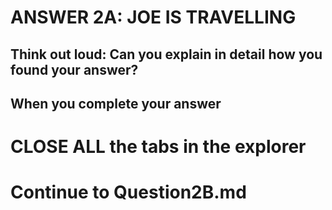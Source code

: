ANSWER 2A: JOE IS TRAVELLING 
=============================


Think out loud: Can you explain in detail how you found your answer?
-

When you complete your answer 
-

CLOSE ALL the tabs in the explorer 
=========


Continue to Question2B.md
=========================

